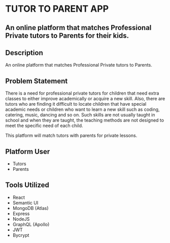 # TUTOR TO PARENT APP

## An online platform that matches Professional Private tutors to Parents for their kids.

## Description
An online platform that matches Professional Private tutors to Parents.

## Problem Statement
There is a need for professional private tutors for children that need extra classes to either improve academically or acquire a new skill. Also, there are tutors who are finding it difficult to locate children that have special academic needs or children who want to learn a new skill such as coding, catering, music, dancing and so on. Such skills are not usually taught in school and when they are taught, the teaching methods are not designed to meet the specific need of each child.

This platform will match tutors with parents for private lessons.

## Platform User
* Tutors
* Parents

## Tools Utilized
* React
* Semantic UI
* MongoDB (Atlas)
* Express
* NodeJS
* GraphQL (Apollo)
* JWT
* Bycrypt

